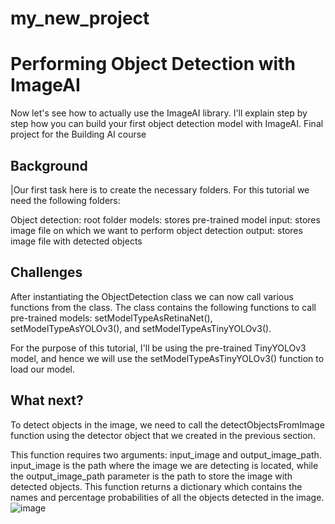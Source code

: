 # my_new_project

<!-- This is the markdown template for the final project of the Building AI course, 
created by Reaktor Innovations and University of Helsinki. 
Copy the template, paste it to your GitHub README and edit! -->

# Performing Object Detection with ImageAI

Now let's see how to actually use the ImageAI library. I'll explain step by step how you can build your first object detection model with ImageAI.
Final project for the Building AI course



## Background
|Our first task here is to create the necessary folders. For this tutorial we need the following folders:

Object detection: root folder
models: stores pre-trained model
input: stores image file on which we want to perform object detection
output: stores image file with detected objects




## Challenges

After instantiating the ObjectDetection class we can now call various functions from the class. The class contains the following functions to call pre-trained models: setModelTypeAsRetinaNet(), setModelTypeAsYOLOv3(), and setModelTypeAsTinyYOLOv3().

For the purpose of this tutorial, I'll be using the pre-trained TinyYOLOv3 model, and hence we will use the setModelTypeAsTinyYOLOv3() function to load our model.
## What next?

To detect objects in the image, we need to call the detectObjectsFromImage function using the detector object that we created in the previous section.

This function requires two arguments: input_image and output_image_path. input_image is the path where the image we are detecting is located, while the output_image_path parameter is the path to store the image with detected objects. This function returns a dictionary which contains the names and percentage probabilities of all the objects detected in the image.
![image](https://github.com/kamran20200230/my_new_project/assets/135314860/e4ae665d-2be4-4ac4-8d0d-7bb6c6b5c8da)
